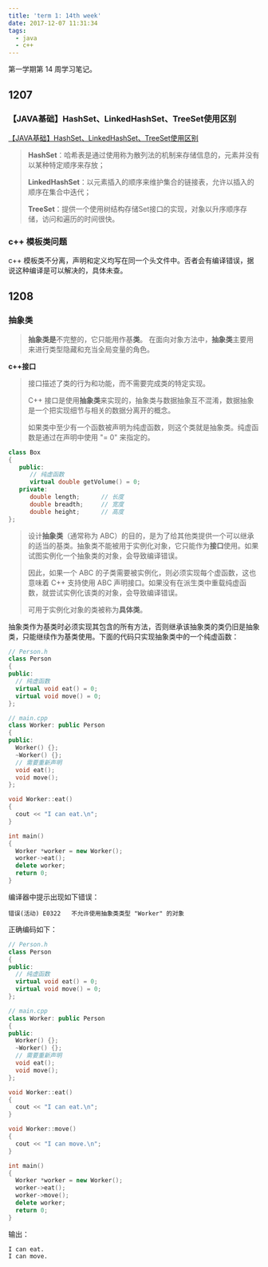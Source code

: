```yaml
---
title: 'term 1: 14th week'
date: 2017-12-07 11:31:34
tags:
  - java
  - c++
---
```


第一学期第 14 周学习笔记。

<!-- more -->

## 1207

### 【JAVA基础】HashSet、LinkedHashSet、TreeSet使用区别

[【JAVA基础】HashSet、LinkedHashSet、TreeSet使用区别](http://www.cnblogs.com/ibook360/archive/2011/11/28/2266062.html)

> **HashSet**：哈希表是通过使用称为散列法的机制来存储信息的，元素并没有以某种特定顺序来存放；
>
> **LinkedHashSet**：以元素插入的顺序来维护集合的链接表，允许以插入的顺序在集合中迭代；  
>
> **TreeSet**：提供一个使用树结构存储Set接口的实现，对象以升序顺序存储，访问和遍历的时间很快。

### c++ 模板类问题

c++ 模板类不分离，声明和定义均写在同一个头文件中。否者会有编译错误，据说这种编译是可以解决的，具体未查。

## 1208

### 抽象类

> **抽象类是**不完整的，它只能用作基**类**。 在面向对象方法中，**抽象类**主要用来进行类型隐藏和充当全局变量的角色。

**c++接口**

> 接口描述了类的行为和功能，而不需要完成类的特定实现。
>
> C++ 接口是使用**抽象类**来实现的，抽象类与数据抽象互不混淆，数据抽象是一个把实现细节与相关的数据分离开的概念。
>
> 如果类中至少有一个函数被声明为纯虚函数，则这个类就是抽象类。纯虚函数是通过在声明中使用 "= 0" 来指定的。

```c++
class Box
{
   public:
      // 纯虚函数
      virtual double getVolume() = 0;
   private:
      double length;      // 长度
      double breadth;     // 宽度
      double height;      // 高度
};
```

> 设计**抽象类**（通常称为 ABC）的目的，是为了给其他类提供一个可以继承的适当的基类。抽象类不能被用于实例化对象，它只能作为**接口**使用。如果试图实例化一个抽象类的对象，会导致编译错误。
>
> 因此，如果一个 ABC 的子类需要被实例化，则必须实现每个虚函数，这也意味着 C++ 支持使用 ABC 声明接口。如果没有在派生类中重载纯虚函数，就尝试实例化该类的对象，会导致编译错误。
>
> 可用于实例化对象的类被称为**具体类**。

抽象类作为基类时必须实现其包含的所有方法，否则继承该抽象类的类仍旧是抽象类，只能继续作为基类使用。下面的代码只实现抽象类中的一个纯虚函数：

```c++
// Person.h
class Person
{
public:
  // 纯虚函数
  virtual void eat() = 0;
  virtual void move() = 0;
};

// main.cpp
class Worker: public Person
{
public:
  Worker() {};
  ~Worker() {};
  // 需要重新声明
  void eat();
  void move();
};

void Worker::eat()
{
  cout << "I can eat.\n";
}

int main()
{
  Worker *worker = new Worker();
  worker->eat();
  delete worker;
  return 0;
}
```

编译器中提示出现如下错误：

`错误(活动)	E0322	不允许使用抽象类类型 "Worker" 的对象`

正确编码如下：

```c++
// Person.h
class Person
{
public:
  // 纯虚函数
  virtual void eat() = 0;
  virtual void move() = 0;
};

// main.cpp
class Worker: public Person
{
public:
  Worker() {};
  ~Worker() {};
  // 需要重新声明
  void eat();
  void move();
};

void Worker::eat()
{
  cout << "I can eat.\n";
}

void Worker::move()
{
  cout << "I can move.\n";
}

int main()
{
  Worker *worker = new Worker();
  worker->eat();
  worker->move();
  delete worker;
  return 0;
}
```

输出：

```
I can eat.
I can move.
```

